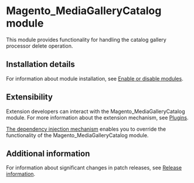 # Magento_MediaGalleryCatalog module

This module provides functionality for handling the catalog gallery processor delete operation.

## Installation details

For information about module installation, see [Enable or disable modules](https://experienceleague.adobe.com/en/docs/commerce-operations/installation-guide/tutorials/manage-modules).

## Extensibility

Extension developers can interact with the Magento_MediaGalleryCatalog module. For more information about the extension mechanism, see [Plugins](https://developer.adobe.com/commerce/php/development/components/plugins/).

[The dependency injection mechanism](https://developer.adobe.com/commerce/php/development/components/dependency-injection/) enables you to override the functionality of the Magento_MediaGalleryCatalog module.

## Additional information

For information about significant changes in patch releases, see [Release information](https://experienceleague.adobe.com/en/docs/commerce-operations/release/notes/overview).
